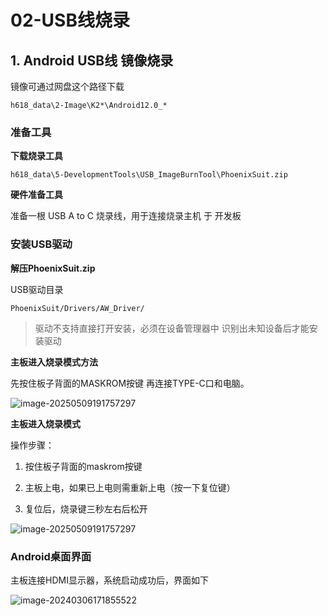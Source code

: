 # 02-USB线烧录

## 1. Android USB线 镜像烧录

镜像可通过网盘这个路径下载

``` 
h618_data\2-Image\K2*\Android12.0_*
```



### 准备工具

**下载烧录工具**

```
h618_data\5-DevelopmentTools\USB_ImageBurnTool\PhoenixSuit.zip
```

**硬件准备工具**

准备一根 USB A to C 烧录线，用于连接烧录主机 于 开发板



### 安装USB驱动

**解压PhoenixSuit.zip**

USB驱动目录

```
PhoenixSuit/Drivers/AW_Driver/
```

> 驱动不支持直接打开安装，必须在设备管理器中 识别出未知设备后才能安装驱动



**主板进入烧录模式方法**

先按住板子背面的MASKROM按键 再连接TYPE-C口和电脑。

![image-20250509191757297](http://tanzhtanzh.oss-cn-shenzhen.aliyuncs.com/img/image-20250509191757297.png)







**主板进入烧录模式**

操作步骤：

1. 按住板子背面的maskrom按键
2. 主板上电，如果已上电则需重新上电（按一下复位键）

3. 复位后，烧录键三秒左右后松开

![image-20250509191757297](http://tanzhtanzh.oss-cn-shenzhen.aliyuncs.com/img/image-20250509191757297.png)





### Android桌面界面

主板连接HDMI显示器，系统启动成功后，界面如下

![image-20240306171855522](http://tanzhtanzh.oss-cn-shenzhen.aliyuncs.com/img/image-20240306171855522.png)